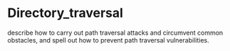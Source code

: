 # Directory_traversal
describe how to carry out path traversal attacks and circumvent common obstacles, and spell out how to prevent path traversal vulnerabilities.
